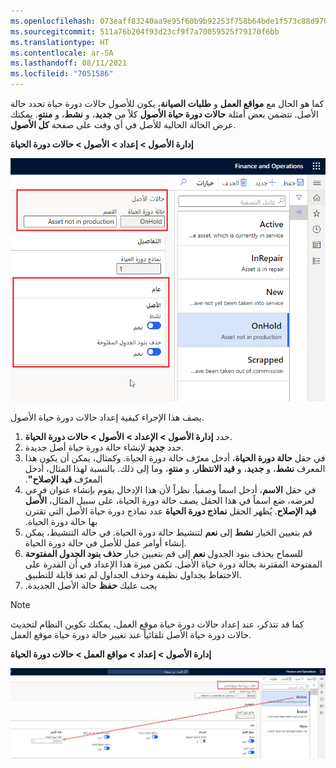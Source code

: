 ```yaml
---
ms.openlocfilehash: 073eaff83240aa9e95f60b9b92253f758b64bde1f573c88d97043b00230dc4f2
ms.sourcegitcommit: 511a76b204f93d23cf9f7a70059525f79170f6bb
ms.translationtype: HT
ms.contentlocale: ar-SA
ms.lasthandoff: 08/11/2021
ms.locfileid: "7051586"
---
```

كما هو الحال مع **مواقع العمل** و **طلبات الصيانة**، يكون للأصول حالات دورة حياة تحدد حالة الأصل. تتضمن بعض أمثلة **‏‫حالات دورة حياة الأصول‬** كلاً من **جديد**، و **نشط**، و **منتهٍ**. يمكنك عرض الحالة الحالية للأصل في أي وقت على صفحة **كل الأصول**. 


**إدارة الأصول > إعداد > الأصول > حالات دورة الحياة**
 
![لقطة شاشة لصفحة حالات الأصول تعرض حالة دورة الحياة قيد الانتظار.](../media/create-asset-lifecycle-states-ssm.png)

يصف هذا الإجراء كيفية إعداد حالات دورة حياة الأصول.

1.  حدد **إدارة الأصول > الإعداد > الأصول > حالات دورة الحياة**.
2.  حدد **جديد** لإنشاء حالة دورة حياة أصل جديدة.
3.  في حقل **حالة دورة الحياة**، أدخل معرّف حالة دورة الحياة. ‏‫وكمثال، يمكن أن يكون هذا المعرف **نشط**، و **جديد**، و **قيد الانتظار**، و **منتهٍ**، وما إلى ذلك. بالنسبة لهذا المثال، أدخل المعرّف **قيد الإصلاح"**.
4.  في حقل **الاسم**، أدخل اسماً وصفياً. نظراً لأن هذا الإدخال يقوم بإنشاء عنوان فرعي لعرضه، ضع اسماً في هذا الحقل يصف حالة دورة الحياة، على سبيل المثال، **الأصل قيد الإصلاح**. 
    يُظهر الحقل **‏‫نماذج دورة الحياة** عدد نماذج دورة حياة الأصل التي تقترن بها حالة دورة الحياة. 
5.  قم بتعيين الخيار **نشط** إلى **نعم** لتنشيط حالة دورة الحياة. في حالة التنشيط، يمكن إنشاء أوامر عمل للأصل في حالة دورة الحياة.
6.  قم بتعيين خيار **حذف بنود الجدول المفتوحة** ‎إلى **‎نعم** ‎للسماح بحذف بنود الجدول المفتوحة المقترنة بحالة دورة حياة الأصل. تكمن ميزة هذا الإعداد في أن القدرة على الاحتفاظ بجداول نظيفة وحذف الجداول لم تعد قابلة للتطبيق.
7.  يجب عليك **‏‫حفظ** حالة الأصل الجديدة.


> [!NOTE]
> كما قد تتذكر، عند إعداد حالات دورة حياة موقع العمل، يمكنك تكوين النظام لتحديث حالات دورة حياة الأصل تلقائياً عند تغيير حالة دورة حياة موقع العمل.  

**إدارة الأصول > إعداد > مواقع العمل > حالات دورة الحياة**

![لقطة شاشة لصفحة حالات الأصول تعرض حالة دورة الحياة "نشط".](../media/asset-lifecycle-states-functional-ssm.png)


